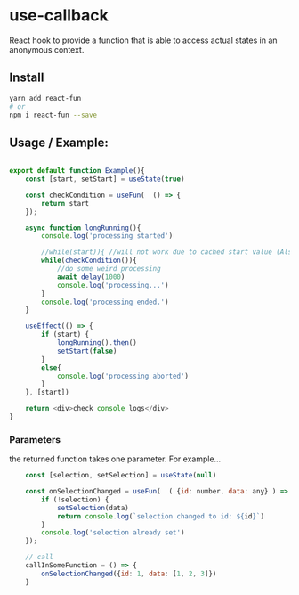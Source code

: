 # use-callback

React hook to provide a function that is able to access actual states in an anonymous context.

## Install

```sh
yarn add react-fun
# or
npm i react-fun --save
```

## Usage / Example:
```javascript

export default function Example(){
    const [start, setStart] = useState(true)

    const checkCondition = useFun(  () => {
        return start
    });

    async function longRunning(){
        console.log('processing started')

        //while(start)){ //will not work due to cached start value (Also see: CallByValue)
        while(checkCondition()){
            //do some weird processing
            await delay(1000)
            console.log('processing...')
        }
        console.log('processing ended.')
    }

    useEffect(() => {
        if (start) {
            longRunning().then()
            setStart(false)
        }
        else{
            console.log('processing aborted')
        }
    }, [start])

    return <div>check console logs</div>
}
```


### Parameters
the returned function takes one parameter. For example...

```javascript
    const [selection, setSelection] = useState(null)

    const onSelectionChanged = useFun(  ( {id: number, data: any} ) => {
        if (!selection) {
            setSelection(data)
            return console.log(`selection changed to id: ${id}`)
        }
        console.log('selection already set')
    });

    // call
    callInSomeFunction = () => {
        onSelectionChanged({id: 1, data: [1, 2, 3]}) 
    }   
    
```